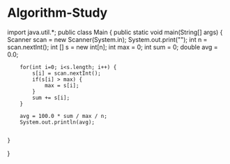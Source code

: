 # Algorithm-Study
import java.util.*;
public class Main {
	public static void main(String[] args) {
		Scanner scan = new Scanner(System.in);
		System.out.print("");
		int n = scan.nextInt();
		int [] s = new int[n];
		int max = 0;
		int sum = 0;
		double avg = 0.0;
		
		for(int i=0; i<s.length; i++) {
			s[i] = scan.nextInt();
			if(s[i] > max) {
				max = s[i];
			}
			sum += s[i];
		}
		
		avg = 100.0 * sum / max / n;
		System.out.println(avg);
		

	}

}

